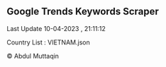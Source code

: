 

## Google Trends Keywords Scraper 
 
Last Update 10-04-2023 , 21:11:12

Country List :
VIETNAM.json



© Abdul Muttaqin 
